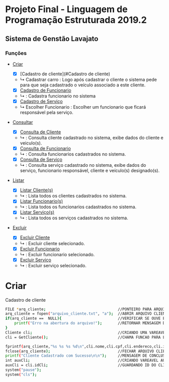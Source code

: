 # Projeto Final - Linguagem de Programação Estruturada 2019.2
## Sistema de Genstão Lavajato
### Funções 

<!--ts-->
   * [Criar](#Criar)
      - [x] [Cadastro de cliente](#Cadastro de cliente)
      - ↳ Cadastrar carro
      : Logo após cadastrar o cliente o sistema pede para que seja cadastrado o veículo associado a este cliente.
  
      - [x] [Cadastro de Funcionario](#funcionario)
      - ↳ 
      : Cadastra funcionario no sistema
      
      - [x] [Cadastro de Serviço](#serviço)
      - ↳ Escolher Funcionario
      : Escolher um funcionario que ficará responsável pela serviço.
      
   * [Consultar](#Consultar)
      - [x] [Consulta de Cliente](#consultar-cliente)
      - ↳ 
      : Consulta cliente cadastrado no sistema, exibe dados do cliente e veiculo(s).
      
      - [x] [Consulta de Funcionario](#consultar-funcionario)
      - ↳ 
      : Consulta funcionarios cadastrados no sistema.
      
      - [x] [Consulta de Serviço](#consultar-serviço)
      - ↳ 
      : Consulta serviço cadastrado no sistema, exibe dados do serviço, funcionario responsável, cliente e veículo(s) designado(s). 
       
   * [Listar](#Listar)
      - [x] [Listar Cliente(s)](#listar-cliente)
      - ↳ 
      : Lista todos os clientes cadastrados no sistema.
      
      - [x] [Listar Funcionario(s)](#listar-funcionario)
      - ↳ 
      : Lista todos os funcionarios cadastrados no sistema.
      
      - [x] [Listar Serviço(s)](#listar-serviço)
      - ↳ 
      : Lista todos os serviços cadastrados no sistema.
      
   * [Excluir](#Excluir)
      - [x] [Excluir Cliente](#excluir-cliente)
      - ↳ 
      : Excluir cliente selecionado.
      
      - [x] [Excluir Funcionario](#excluir-funcionario)
      - ↳ 
      : Excluir funcionario selecionado.
      
      - [x] [Excluir Serviço](#excluir-serviço)
      - ↳ 
      : Excluir serviço selecionado.
<!--te-->
##


# Criar
Cadastro de cliente


```bash
FILE *arq_cliente;                                //PONTEIRO PARA ARQUIVO
arq_cliente = fopen("arquivo_cliente.txt", "a");  //ABRIR ARQUIVO CLIENTE | "A" ABRE O ARQUIVO PARA GRAVAÇÃO.
if(arq_cliente ==  NULL){                         //VERIFICAR SE OUVE ERRO AO ABRIR O ARQUIVO CLIENTE
    printf("Erro na abertura do arquivo!");       //RETORNAR MENSAGEM DE ERRO CASO OUVER ERRO QUANDO ABRIR O ARQUIVO
}
Cliente cli;                                      //CRIANDO UMA VAREAVEL "CLI" DO TIPO DA STRUCT, CLIENTE.
cli = GetCliente();                               //CHAMA FUNCAO PARA LER DADOS DO CLIENTE // RETORNAR DADOS PARA "CLI".

fprintf(arq_cliente,"%s %s %s %d\n",cli.nome,cli.cpf,cli.endereco,cli.idCli); //GRAVAR DADOS DA VAREAVEL "CLI" CLIENTE NO ARQUIVO CLIENTE
fclose(arq_cliente);                              //FECHAR ARQUIVO CLIENTE
printf("Cliente Cadastrado com Sucesso\n\n");     //MENSAGEM DE CONCLUSSAO
int auxCli;                                       //CRIANDO VAREAVEL AUXILIAR PARA GUARDAR ID DO CLIENTE.
auxCli = cli.idCli;                               //GUARDANDO ID DO CLIENTE NA VAREAVEL AUXILIAR.
system("pause");
system("cls");
```
